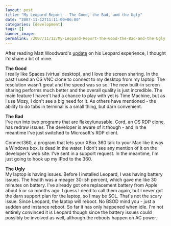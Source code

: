 ```yaml
---
layout: post
title: "My Leopard Report - The Good, the Bad, and the Ugly"
date: "2007-11-12T11:11:00+06:00"
categories: [development]
tags: []
banner_image: 
permalink: /2007/11/12/My-Leopard-Report-The-Good-the-Bad-and-the-Ugly
---
```


After reading Matt Woodward's <a href="http://www.mattwoodward.com/blog/index.cfm?event=showEntry&entryId=2AE8CF9F-032E-6350-5004C360EB3D9836">update</a> on his Leopard experience, I thought I'd share a bit of mine.

<b>The Good</b><br>
I really like Spaces (virtual desktop), and I love the screen sharing. In the past I used an OS VNC clone to connect to my desktop from my laptop. The resolution wasn't great and the speed was so so. The new built-in screen sharing performs much better and the overall quality is just incredible. The main feature I haven't had a chance to play with yet is Time Machine, but as I use Mozy, I don't see a big need for it. As others have mentioned - the ability to do tabs in terminal is a small thing, but darn convenient. 

<b>The Bad</b><br>
I've run into two programs that are flakey/unusable. Cord, an OS RDP clone, has redraw issues. The developer is aware of it though - and in the meantime I've just switched to Microsoft's RDP client. 

Connect360, a program that lets your XBox 360 talk to your Mac like it was a Windows box, is dead in the water. I don't see any mention of it on the developer's web site. I've sent in a support request. In the meantime, I'm just going to hook up my IPod to the 360.

<b>The Ugly</b><br>
My laptop is having issues. Before I installed Leopard, I was having battery issues. The health was a meager 30-ish percent, which gave me like 30 minutes on battery. I've already got one replacement battery from Apple about 5 or so months ago. I guess I need to call them again, but I never got the darn support plan for the laptop, so I may be SOL. That's not the scary issue. Since Leopard, the laptop will reboot. No BSOD mind you - just a sudden and instance reboot. So far it has only happened when idle. I'm not entirely convinced it is Leopard though since the battery issues could possibly be involved as well, although the reboots happen on AC power.